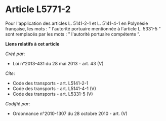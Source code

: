 # Article L5771-2

Pour l'application des articles L. 5141-2-1 et L. 5141-4-1 en Polynésie française, les mots : " l'autorité portuaire
mentionnée à l'article L. 5331-5 ” sont remplacés par les mots : " l'autorité portuaire compétente ”.

**Liens relatifs à cet article**

_Créé par_:

  - Loi n°2013-431 du 28 mai 2013 - art. 43 (V)

_Cite_:

  - Code des transports - art. L5141-2-1
  - Code des transports - art. L5141-4-1 (V)
  - Code des transports - art. L5331-5 (V)

_Codifié par_:

  - Ordonnance n°2010-1307 du 28 octobre 2010 - art. (V)
